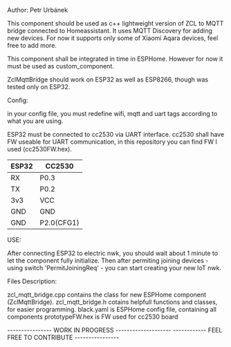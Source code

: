 Author: Petr Urbánek

This component should be used as c++ lightweight version of ZCL to MQTT bridge connected to Homeassistant. It uses MQTT Discovery for adding new devices.
For now it supports only some of Xiaomi Aqara devices, feel free to add more.

This component shall be integrated in time in ESPHome. However for now it must be used as custom_component.

ZclMqttBridge should work on ESP32 as well as ESP8266, though was tested only on ESP32.


Config:

in your config file, you must redefine wifi, mqtt and uart tags according to what you are using.

ESP32 must be connected to cc2530 via UART interface.
cc2530 shall have FW useable for UART communication, in this repository you can find FW I used (cc2530FW.hex).

| ESP32 | CC2530 |
| ------- | ------- |
| RX   |   P0.3 |
| TX   |   P0.2 |
| 3v3  |   VCC  |
| GND  |   GND  |
| GND  |  P2.0(CFG1) |




USE:

After connecting ESP32 to electric nwk, you should wait about 1 minute to let the component fully initialize.
Then after permiting joining devices - using switch 'PermitJoiningReq' - you can start creating your new IoT nwk.




Files Description:

zcl_mqtt_bridge.cpp contains the class for new ESPHome component (ZclMqttBridge).
zcl_mqtt_bridge.h cotains helpfull functions and classes, for easier programming.
black.yaml is ESPHome config file, containing all components
prototypeFW.hex is FW used for cc2530 board


---------------- WORK IN PROGRESS --------------------
------------ FEEL FREE TO CONTRIBUTE ----------------
